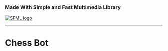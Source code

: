 ### Made With Simple and Fast Multimedia Library
[![SFML logo](https://www.sfml-dev.org/images/logo.png)](https://www.sfml-dev.org)

---

# Chess Bot
